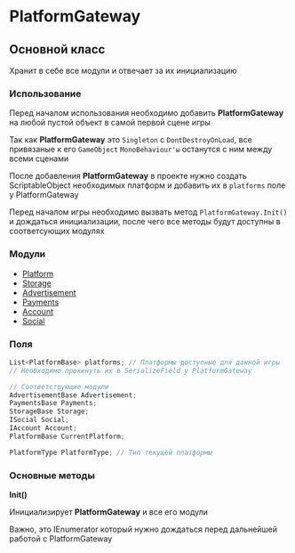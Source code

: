 # PlatformGateway

## Основной класс

Хранит в себе все модули и отвечает за их инициализацию

### Использование

Перед началом использования необходимо добавить **PlatformGateway** на любой пустой объект в самой первой сцене игры

Так как **PlatformGateway** это `Singleton` с `DontDestroyOnLoad`, все привязаные к его `GameObject` `MonoBehaviour'ы` останутся с ним между всеми сценами

После добавления **PlatformGateway** в проекте нужно создать ScriptableObject необходимых платформ и добавить их в `platforms` поле у PlatformGateway

Перед началом игры необходимо вызвать метод `PlatformGateway.Init()` и дождаться инициализации, после чего все методы будут доступны в соответсующих модулях

### Модули

- [Platform](Platform.md)
- [Storage](Storage.md)
- [Advertisement](Advertisement.md)
- [Payments](Payments.md)
- [Account](Account.md)
- [Social](Social.md)

### Поля

```csharp
List<PlatformBase> platforms; // Платформы доступные для данной игры
// Необходимо прокинуть их в SerializeField у PlatformGateway
```

```csharp
// Соответствующие модули
AdvertisementBase Advertisement;
PaymentsBase Payments;
StorageBase Storage;
ISocial Social;
IAccount Account;
PlatformBase CurrentPlatform; 
```

```csharp
PlatformType PlatformType; // Тип текущей платформы
```

### Основные методы

**Init()**

Инициализирует **PlatformGateway** и все его модули 

Важно, это IEnumerator который нужно дождаться перед дальнейшей работой с PlatformGateway